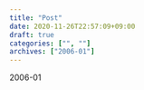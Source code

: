 ```yaml
---
title: "Post"
date: 2020-11-26T22:57:09+09:00
draft: true
categories: ["", ""]
archives: ["2006-01"]
---
```


2006-01 